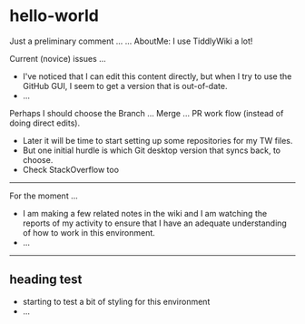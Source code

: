 # hello-world
Just a preliminary comment ... 
... AboutMe:  I use TiddlyWiki a lot!

Current (novice) issues ...
* I've noticed that I can edit this content directly, but when I try to use the GitHub GUI, I seem to get a version that is out-of-date.
* ...

Perhaps I should choose the Branch ... Merge ... PR work flow (instead of doing direct edits).

* Later it will be time to start setting up some repositories for my TW files.
* But one initial hurdle is which Git desktop version that syncs back, to choose.
* Check StackOverflow too

<hr>

For the moment ...

* I am making a few related notes in the wiki and I am watching the reports of my activity to ensure that I have an adequate understanding of how to work in this environment.
* ...

<hr>
<h2> heading test </h2>

* starting to test a bit of styling for this environment
* ...
